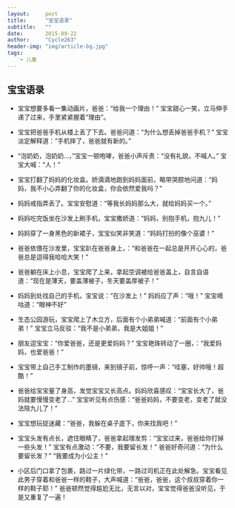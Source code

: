 ```yaml
---
layout:     post
title:      "宝宝语录"
subtitle:   ""
date:       2015-09-22
author:     "Cycle263"
header-img: "img/article-bg.jpg"
tags:
    - 儿童
---
```


## 宝宝语录

* 宝宝想要多看一集动画片，爸爸：“给我一个理由！” 宝宝甜心一笑，立马伸手递了过来，手里紧紧握着“理由”。

* 宝宝把爸爸手机从楼上丢了下去。爸爸问道：“为什么想丢掉爸爸手机？” 宝宝淡定解释道：“手机摔了，爸爸就有新的。”

* “泡奶奶，泡奶奶...，”宝宝一顿咆哮，爸爸小声斥责：“没有礼貌，不喊人。” 宝宝大喊：“人！”

* 宝宝打翻了妈妈的化妆盒。娇滴滴地跑到妈妈面前，略带哭腔地问道：“妈妈，我不小心弄翻了你的化妆盒，你会依然爱我吗？”

* 妈妈戒指弄丢了。宝宝安慰道：“等我长妈妈那么大，就给妈妈买一个。”

* 妈妈吃完饭坐在沙发上刷手机，宝宝撒娇道：“妈妈，别抱手机，抱九儿！”

* 妈妈穿了一身黑色的新裙子，宝宝似笑非笑道：“妈妈打扮的像个巫婆！”

* 爸爸依偎在沙发里，宝宝趴在爸爸身上，：“和爸爸在一起总是开开心心的，爸爸总是逗得我哈哈大笑！”

* 爸爸躺在床上小息，宝宝爬了上来，拿起空调被给爸爸盖上，自言自语道：“现在是薄天，要盖薄被子，冬天要盖厚被子！”

* 妈妈到处找自己的手机，宝宝说：“在沙发上！” 妈妈应了声：“哦！” 宝宝嘀咕道：“眼神不好”

* 生态公园游玩，宝宝爬上了木立方，后面有个小弟弟喊道：“前面有个小弟弟！” 宝宝立马反驳：“我不是小弟弟，我是大姐姐！”

* 朋友逗宝宝：“你爱爸爸，还是更爱妈妈？” 宝宝艳珠转动了一圈，：“我爱妈妈，也爱爸爸！” 

* 宝宝带上自己手工制作的墨镜，来到镜子前，惊呼一声：“哇塞，好帅哦！超酷！”

* 爸爸给宝宝量了身高，发觉宝宝又长高点。妈妈欣喜感叹：“宝宝长大了，爸妈就要慢慢变老了...”  宝宝听见有点伤感：“爸爸妈妈，不要变老，变老了就没法陪九儿了！”

* 宝宝想玩捉迷藏：“爸爸，我躲在桌子底下，你来找我吧！”

* 宝宝头发有点长，遮住眼睛了，爸爸拿起理发剪：“宝宝过来，爸爸给你打掉一些头发！” 宝宝有点激动：“不要，我要留长发！” 爸爸好奇问道：“为什么要留长发？”  “我要成为小公主！”

* 小区后门口拿了包裹，路过一片绿化带，一路过司机正在此处解急。宝宝看见此男子穿着和爸爸一样的鞋子，大声喊道：“爸爸，爸爸，这个叔叔穿着你一样的鞋子耶！” 爸爸顿然觉得尴尬无比，无言以对，宝宝觉得爸爸没听见，于是又重复了一遍！